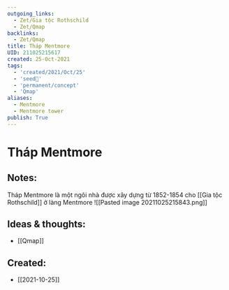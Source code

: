 ```yaml
---
outgoing_links:
  - Zet/Gia tộc Rothschild
  - Zet/Qmap
backlinks:
  - Zet/Qmap
title: Tháp Mentmore
UID: 211025215617
created: 25-Oct-2021
tags:
  - 'created/2021/Oct/25'
  - 'seed🥜'
  - 'permanent/concept'
  - 'Qmap'
aliases:
  - Mentmore
  - Mentmore tower
publish: True
---
```

# Tháp Mentmore

## Notes:
Tháp Mentmore là một ngôi nhà được xây dựng từ 1852-1854 cho [[Gia tộc Rothschild]] ở làng Mentmore
![[Pasted image 20211025215843.png]]

## Ideas & thoughts:
- [[Qmap]]

## Created:
- [[2021-10-25]]
